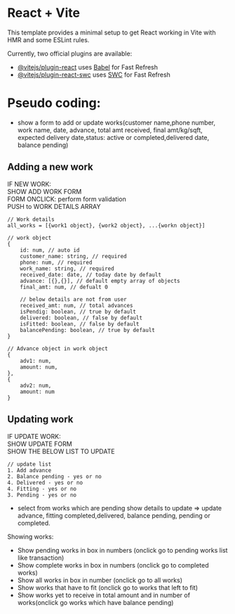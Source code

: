 # React + Vite

This template provides a minimal setup to get React working in Vite with HMR and some ESLint rules.

Currently, two official plugins are available:

- [@vitejs/plugin-react](https://github.com/vitejs/vite-plugin-react/blob/main/packages/plugin-react/README.md) uses [Babel](https://babeljs.io/) for Fast Refresh
- [@vitejs/plugin-react-swc](https://github.com/vitejs/vite-plugin-react-swc) uses [SWC](https://swc.rs/) for Fast Refresh


# Pseudo coding:

- show a form to add or update works(customer name,phone number, work name, date, advance, total amt received, final amt/kg/sqft, expected delivery date,status: active or completed,delivered date, balance pending)

<h2> Adding a new work</h2>
IF NEW WORK: <br>
SHOW ADD WORK FORM <br>
FORM ONCLICK: perform form validation <br>
PUSH to WORK DETAILS ARRAY

```
// Work details
all_works = [{work1 object}, {work2 object}, ...{workn object}]
```
```
// work object
{
    id: num, // auto id
    customer_name: string, // required
    phone: num, // required
    work_name: string, // required
    received_date: date, // today date by default
    advance: [{},{}], // default empty array of objects
    final_amt: num, // defualt 0

    // below details are not from user
    received_amt: num, // total advances
    isPendig: boolean, // true by default
    delivered: boolean, // false by default
    isFitted: boolean, // false by default
    balancePending: boolean, // true by default
}
```
```
// Advance object in work object
{
    adv1: num,
    amount: num,
},
{
    adv2: num,
    amount: num
}
```
<h2> Updating work</h2>
IF UPDATE WORK: <br>
SHOW UPDATE FORM <br>
SHOW THE BELOW LIST TO UPDATE <br>

```
// update list
1. Add advance
2. Balance pending - yes or no
4. Delivered - yes or no
4. Fitting - yes or no
3. Pending - yes or no

```
- select from works which are pending
show details to update => update advance, fitting completed,delivered, balance pending, pending or completed.

Showing works:
- Show pending works in box in numbers (onclick go to pending works list like transaction)
- Show complete works in box in numbers (onclick go to completed works)
- Show all works in box in number (onclick go to all works)
- Show works that have to fit (onclick go to works that left to fit)
- Show works yet to receive in total amount and in number of works(onclick go works which have balance pending)




